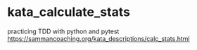 # kata_calculate_stats
practicing TDD with python and pytest
https://sammancoaching.org/kata_descriptions/calc_stats.html
